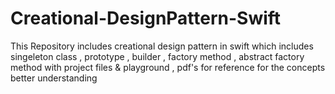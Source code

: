 # Creational-DesignPattern-Swift
This Repository includes creational design pattern in swift which includes singeleton class , prototype , builder , factory method , abstract factory method with project files & playground , pdf's for reference for the concepts better understanding
